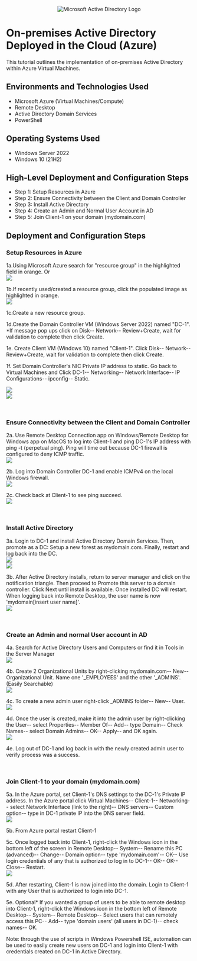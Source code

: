 <p align="center">
<img src="https://i.imgur.com/pU5A58S.png" alt="Microsoft Active Directory Logo"/>
</p>

<h1>On-premises Active Directory Deployed in the Cloud (Azure)</h1>
This tutorial outlines the implementation of on-premises Active Directory within Azure Virtual Machines.<br />


<!-- <h2>Video Demonstration</h2> -->

<!-- - ### [YouTube: How to Deploy on-premises Active Directory within Azure Compute](https://www.youtube.com) -->

<h2>Environments and Technologies Used</h2>

- Microsoft Azure (Virtual Machines/Compute)
- Remote Desktop
- Active Directory Domain Services
- PowerShell

<h2>Operating Systems Used </h2>

- Windows Server 2022
- Windows 10 (21H2)

<h2>High-Level Deployment and Configuration Steps</h2>

- Step 1: Setup Resources in Azure
- Step 2: Ensure Connectivity between the Client and Domain Controller
- Step 3: Install Active Directory
- Step 4: Create an Admin and Normal User Account in AD
- Step 5: Join Client-1 on your domain (mydomain.com)


<h2>Deployment and Configuration Steps</h2>

<h3>Setup Resources in Azure</h3>

<p>
1a.Using Microsoft Azure search for "resource group" in the highlighted field in orange. Or<br>
  <img src="https://github.com/Jayjohn1337/configure-ad/assets/67848718/90797d4c-0cb8-4c82-89d0-32cf65823187"/><br>

1b.If recently used/created a resource group, click the populated image as highlighted in orange.<br> 
  <img src="https://github.com/Jayjohn1337/configure-ad/assets/67848718/ab7b689e-5d0c-49c7-bd5e-73f1c72da15a"/><br>

1c.Create a new resource group.<br> 
  <!--<img src="https://github.com/Jayjohn1337/configure-ad/assets/67848718/7088343a-0090-475b-93fb-0d3ccbc65032"/><br>
  <img src="https://github.com/Jayjohn1337/configure-ad/assets/67848718/f7d1fc4f-c28c-4a43-bfef-082653dfef9e"/><br>
  <img src="https://github.com/Jayjohn1337/configure-ad/assets/67848718/620c2b3c-b7b7-4b4d-a4d7-06f38a3f8954"/><br> -->

1d.Create the Domain Controller VM (Windows Server 2022) named "DC-1". *If message pop ups click on Disk-- Network-- Review+Create, wait for validation to complete then click Create.<br>
  <!--<img src="https://github.com/Jayjohn1337/configure-ad/assets/67848718/72a45546-ea6d-4103-ae7a-98625750eddf"/><br>
  <img src="https://github.com/Jayjohn1337/configure-ad/assets/67848718/b5547bea-16fe-4809-92e2-145446db3c3b"/><br>
  <img src="https://github.com/Jayjohn1337/configure-ad/assets/67848718/5b651d55-2a7a-4faf-b95e-beecd62fb1d9"/><br>-->

1e. Create Client VM (Windows 10) named "Client-1". Click Disk-- Network-- Review+Create, wait for validation to complete then click Create.<br>
  <!--<img src="https://github.com/Jayjohn1337/configure-ad/assets/67848718/18eb9691-33ce-4a11-8472-3a9e796a79ff"/><br>
  <img src="https://github.com/Jayjohn1337/configure-ad/assets/67848718/324b4ded-65fd-4b67-b22f-47598bca2eb5"/><br> -->

1f. Set Domain Controller's NIC Private IP address to static. Go back to Virtual Machines and Click DC-1-- Networking-- Network Interface-- IP Configurations-- ipconfig-- Static.<br>
  <!--<img src="https://github.com/Jayjohn1337/configure-ad/assets/67848718/43af6eb8-ce2b-40a1-aa72-103cc11c28c7"/><br>
  <img src="https://github.com/Jayjohn1337/configure-ad/assets/67848718/1943b3ef-ddf7-4108-bc34-f3939fb76db2"/><br>
  <img src="https://github.com/Jayjohn1337/configure-ad/assets/67848718/8707dc5c-0c3d-4fe9-88f6-db80922c5c6a"/><br>
  <img src="https://github.com/Jayjohn1337/configure-ad/assets/67848718/9dba2f89-dc2b-46c6-826c-a50c536e34d2"/><br>
  <img src="https://github.com/Jayjohn1337/configure-ad/assets/67848718/a050a047-6033-454b-8fdf-c9e17a3baecf"/><br>-->
  <img src="https://github.com/Jayjohn1337/configure-ad/assets/67848718/26adf0e0-afb4-47cd-8556-766c76ed22f8"/><br>
  <img src="https://github.com/Jayjohn1337/configure-ad/assets/67848718/2bb9aef4-dd14-4b0f-8b90-a8b2653ce5b1"/><br>

</p>

<br />

<h3>Ensure Connectivity between the Client and Domain Controller</h3>

<p>
2a. Use Remote Desktop Connection app on Windows/Remote Desktop for Windows app on MacOS to log into Client-1 and ping DC-1's IP address with ping -t (perpetual ping). Ping will time out because DC-1 firewall is configured to deny ICMP traffic.<br>
  <img src="https://github.com/Jayjohn1337/configure-ad/assets/67848718/2c6efb41-2eca-4abd-b599-ad4208f522ba"/>

2b. Log into Domain Controller DC-1 and enable ICMPv4 on the local Windows firewall.<br>
  <img src="https://github.com/Jayjohn1337/configure-ad/assets/67848718/3cd9565e-b55f-4de5-85a5-ad1c1492f3c1"/><br>

2c. Check back at Client-1 to see ping succeed.<br>
  <img src="https://github.com/Jayjohn1337/configure-ad/assets/67848718/70dd24e4-5c87-48bc-ba9e-7884d34361a8"/><br>
</p>

<br />

<h3>Install Active Directory</h3>

<p>
3a. Login to DC-1 and install Active Directory Domain Services. Then, promote as a DC: Setup a new forest as mydomain.com. Finally, restart and log back into the DC.<br>
  <img src="https://github.com/Jayjohn1337/configure-ad/assets/67848718/fb732f2a-7940-4218-b364-7014242b7c32"/><br>
  <img src="https://github.com/Jayjohn1337/configure-ad/assets/67848718/1d1a65c7-f06d-4094-952c-34aafb48b3d2"/><br>

3b. After Active Directory installs, return to server manager and click on the notification triangle. Then proceed to Promote this server to a domain controller. Click Next until install is available. Once installed DC will restart. When logging back into Remote Desktop, the user name is now 'mydomain\[insert user name]'. <br>
  <img src="https://github.com/Jayjohn1337/configure-ad/assets/67848718/0935f8df-06af-4705-8292-83bd38754bb8"/><br>

  </p>
<br />

<h3>Create an Admin and normal User account in AD</h3>

<p>
4a. Search for Active Directory Users and Computers or find it in Tools in the Server Manager<br>
  <img src="https://github.com/Jayjohn1337/configure-ad/assets/67848718/71da65f7-f536-477e-b3bb-4ff669d81f55"/><br>

4b. Create 2 Organizational Units by right-clicking mydomain.com-- New-- Organizational Unit. Name one '_EMPLOYEES' and the other '_ADMINS'.(Easily Searchable)<br>
  <img src="https://github.com/Jayjohn1337/configure-ad/assets/67848718/e3698cbb-9a3e-4b39-b209-297163548194"/><br>

4c. To create a new admin user right-click _ADMINS folder-- New-- User. <br>
  <img src="https://github.com/Jayjohn1337/configure-ad/assets/67848718/46aa3404-9f91-4449-b142-e8040467bc8c"/><br>

4d. Once the user is created, make it into the admin user by right-clicking the User-- select Properties-- Member Of-- Add-- type Domain-- Check Names-- select Domain Admins-- OK-- Apply-- and OK again.<br>
  <img src="https://github.com/Jayjohn1337/configure-ad/assets/67848718/79edd328-dd79-4dfb-b5ed-d2d43d09f4a9"/><br>

4e. Log out of DC-1 and log back in with the newly created admin user to verify process was a success.<br>
</p>

<br />

<h3>Join Client-1 to your domain (mydomain.com)</h3>

<p>
5a. In the Azure portal, set Client-1's DNS settings to the DC-1's Private IP address. In the Azure portal click Virtual Machines-- Client-1-- Networking-- select Network Interface (link to the right)-- DNS servers-- Custom option-- type in DC-1 private IP into the DNS server field.<br>
  <img src="https://github.com/Jayjohn1337/configure-ad/assets/67848718/c1cacc51-050f-49ce-a5b9-ccd7faf16461"/><br>

5b. From Azure portal restart Client-1<br>

5c. Once logged back into Client-1, right-click the Windows icon in the bottom left of the screen in Remote Desktop-- System-- Rename this PC (advanced)-- Change-- Domain option-- type 'mydomain.com'-- OK-- Use login credentials of any that is authorized to log in to DC-1-- OK-- OK-- Close-- Restart.<br> 
  <img src="https://github.com/Jayjohn1337/configure-ad/assets/67848718/4184e4b3-97b0-46bb-9845-795a177251f0"/><br>

5d. After restarting, Client-1 is now joined into the domain. Login to Client-1 with any User that is authorized to login into DC-1.<br>

5e. Optional* If you wanted a group of users to be able to remote desktop into Client-1, right-click the Windows icon in the bottom left of Remote Desktop-- System-- Remote Desktop-- Select users that can remotely access this PC-- Add-- type 'domain users' (all users in DC-1)-- check names-- OK.<br>

Note: through the use of scripts in Windows Powershell ISE, automation can be used to easily create new users on DC-1 and login into Client-1 with credentials created on DC-1 in Active Directory.



</p>
<br />
